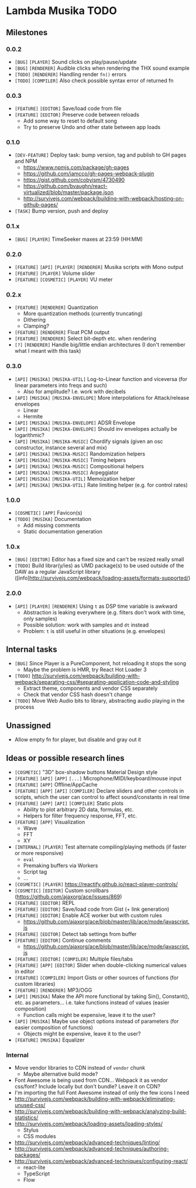 # Lambda Musika TODO

## Milestones

### 0.0.2

- `[BUG]` `[PLAYER]` Sound clicks on play/pause/update
- `[BUG]` `[RENDERER]` Audible clicks when rendering the THX sound example
- `[TODO]` `[RENDERER]` Handling render `fn()` errors
- `[TODO]` `[COMPILER]` Also check possible syntax error of returned fn

### 0.0.3

- `[FEATURE]` `[EDITOR]` Save/load code from file
- `[FEATURE]` `[EDITOR]` Preserve code between reloads
  - Add some way to reset to default song
  - Try to preserve Undo and other state between app loads

### 0.1.0

- `[DEV-FEATURE]` Deploy task: bump version, tag and publish to GH pages and NPM
  - https://www.npmjs.com/package/gh-pages
  - https://github.com/iamcco/gh-pages-webpack-plugin
  - https://gist.github.com/cobyism/4730490
  - https://github.com/bvaughn/react-virtualized/blob/master/package.json
  - http://survivejs.com/webpack/building-with-webpack/hosting-on-github-pages/
- `[TASK]` Bump version, push and deploy

### 0.1.x

- `[BUG]` `[PLAYER]` TimeSeeker maxes at 23:59 (HH:MM)

### 0.2.0

- `[FEATURE]` `[API]` `[PLAYER]` `[RENDERER]` Musika scripts with Mono output
- `[FEATURE]` `[PLAYER]` Volume slider
- `[FEATURE]` `[COSMETIC]` `[PLAYER]` VU meter

### 0.2.x

- `[FEATURE]` `[RENDERER]` Quantization
  - More quantization methods (currently truncating)
  - Dithering
  - Clamping?
- `[FEATURE]` `[RENDERER]` Float PCM output
- `[FEATURE]` `[RENDERER]` Select bit-depth etc. when rendering
- `[?]` `[RENDERER]` Handle big/little endian architectures (I don't remember
  what I meant with this task)

### 0.3.0

- `[API]` `[MUSIKA]` `[MUSIKA-UTIL]` Log-to-Linear function and viceversa (for
  linear parameters into freqs and such)
  - Also for amplitude? I.e. work with decibels
- `[API]` `[MUSIKA]` `[MUSIKA-ENVELOPE]` More interpolations for Attack/release
  envelopes
  - Linear
  - Hermite
- `[API]` `[MUSIKA]` `[MUSIKA-ENVELOPE]` ADSR Envelope
- `[API]` `[MUSIKA]` `[MUSIKA-ENVELOPE]` Should inv envelopes actually be
  logarithmic?
- `[API]` `[MUSIKA]` `[MUSIKA-MUSIC]` Chordify signals (given an osc constructor,
  instance several and mix)
- `[API]` `[MUSIKA]` `[MUSIKA-MUSIC]` Randomization helpers
- `[API]` `[MUSIKA]` `[MUSIKA-MUSIC]` Timing helpers
- `[API]` `[MUSIKA]` `[MUSIKA-MUSIC]` Compositional helpers
- `[API]` `[MUSIKA]` `[MUSIKA-MUSIC]` Arpeggiator
- `[API]` `[MUSIKA]` `[MUSIKA-UTIL]` Memoization helper
- `[API]` `[MUSIKA]` `[MUSIKA-UTIL]` Rate limiting helper (e.g. for control rates)

### 1.0.0

- `[COSMETIC]` `[APP]` Favicon(s)
- `[TODO]` `[MUSIKA]` Documentation
  - Add missing comments
  - Static documentation generation

### 1.0.x

- `[BUG]` `[EDITOR]` Editor has a fixed size and can't be resized really small
- `[TODO]` Build librar(y/ies) as UMD package(s) to be used outside of the DAW
    as a regular JavaScript library ([info]http://survivejs.com/webpack/loading-assets/formats-supported/)

### 2.0.0

- `[API]` `[PLAYER]` `[RENDERER]` Using `t` as DSP time variable is awkward
  - Abstraction is leaking everywhere (e.g. filters don't work with time, only
    samples)
  - Possible solution: work with samples and `dt` instead
  - Problem: `t` is still useful in other situations (e.g. envelopes)


## Internal tasks

- `[BUG]` Since Player is a PureComponent, hot reloading it stops the song
  - Maybe the problem is HMR, try React Hot Loader 3
- `[TODO]` http://survivejs.com/webpack/building-with-webpack/separating-css/#separating-application-code-and-styling
  - Extract theme, components and vendor CSS separately
  - Check that vendor CSS hash doesn't change
- `[TODO]` Move Web Audio bits to library, abstracting audio playing in the
  process


## Unassigned

- Allow empty fn for player, but disable and gray out it


## Ideas or possible research lines

- `[COSMETIC]` "3D" box-shadow buttons Material Design style
- `[FEATURE]` `[API]` `[APP]` `[...]` Microphone/MIDI/keyboard/mouse input
- `[FEATURE]` `[APP]` Offline/AppCache
- `[FEATURE]` `[APP]` `[API]` `[COMPILER]` Declare sliders and other controls in
  scripts, which the user can control to affect sound/constants in real time
- `[FEATURE]` `[APP]` `[API]` `[COMPILER]` Static plots
  - Ability to plot arbitrary 2D data, formulas, etc.
  - Helpers for filter frequency response, FFT, etc.
- `[FEATURE]` `[APP]` Visualization
  - Wave
  - FFT
  - XY
- `[INTERNAL]` `[PLAYER]` Test alternate compiling/playing methods (if faster or
  more responsive)
  - `eval`
  - Premaking buffers via Workers
  - Script tag
  - ...
- `[COSMETIC]` `[PLAYER]` https://reactify.github.io/react-player-controls/
- `[COSMETIC]` `[EDITOR]` Custom scrollbars (https://github.com/ajaxorg/ace/issues/869)
- `[FEATURE]` `[EDITOR]` REPL
- `[FEATURE]` `[EDITOR]` Save/load code from Gist (+ link generation)
- `[FEATURE]` `[EDITOR]` Enable ACE worker but with custom rules
  - https://github.com/ajaxorg/ace/blob/master/lib/ace/mode/javascript.js
- `[FEATURE]` `[EDITOR]` Detect tab settings from buffer
- `[FEATURE]` `[EDITOR]` Continue comments
  - https://github.com/ajaxorg/ace/blob/master/lib/ace/mode/javascript.js
- `[FEATURE]` `[EDITOR]` `[COMPILER]` Multiple files/tabs
- `[FEATURE]` `[APP]` `[EDITOR]` Slider when double-clicking numerical values in editor
- `[FEATURE]` `[COMPILER]` Import Gists or other sources of functions (for custom
  libraries)
- `[FEATURE]` `[RENDERER]` MP3/OGG
- `[API]` `[MUSIKA]` Make the API more functional by taking Sin(), Constant(),
  etc. as parameters... i.e. take functions instead of values (easier composition)
  - Function calls might be expensive, leave it to the user?
- `[API]` `[MUSIKA]` Maybe use object options instead of parameters (for easier
  composition of functions)
  - Objects might be expensive, leave it to the user?
- `[FEATURE]` `[MUSIKA]` Equalizer

### Internal

- Move vendor libraries to CDN instead of `vendor` chunk
  - Maybe alternative build mode?
- Font Awesome is being used from CDN... Webpack it as vendor css/font? Include
  locally but don't bundle? Leave it on CDN?
- I'm importing the full Font Awesome instead of only the few icons I need
- http://survivejs.com/webpack/building-with-webpack/eliminating-unused-css/
- http://survivejs.com/webpack/building-with-webpack/analyzing-build-statistics/
- http://survivejs.com/webpack/loading-assets/loading-styles/
  - Stylus
  - CSS modules
- http://survivejs.com/webpack/advanced-techniques/linting/
- http://survivejs.com/webpack/advanced-techniques/authoring-packages/
- http://survivejs.com/webpack/advanced-techniques/configuring-react/
  - react-lite
  - TypeScript
  - Flow

